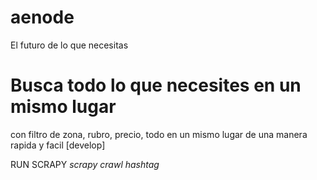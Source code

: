 # aenode
El futuro de lo que necesitas

# Busca todo lo que necesites en un mismo lugar

con filtro de zona, rubro, precio, todo en un mismo lugar de una manera rapida y facil
[develop]

RUN SCRAPY 
_scrapy crawl hashtag_
